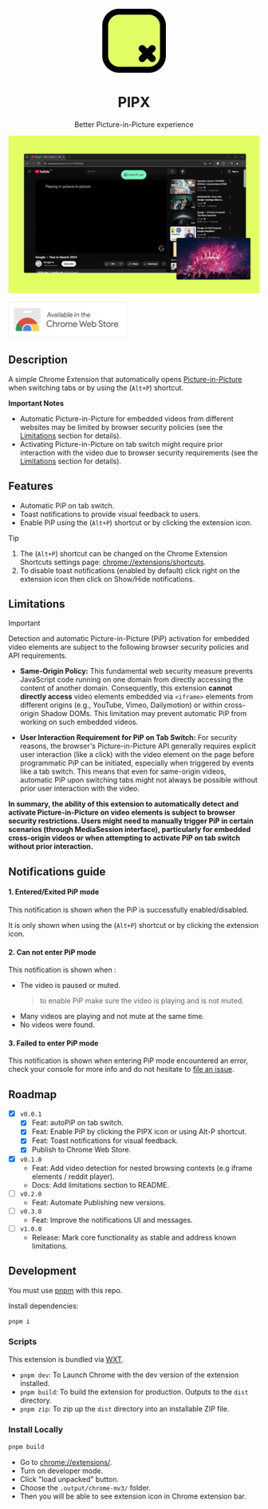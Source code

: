 <p align="center">
 <img src="./.github/assets/512.png" height="128" alt="Logo">
 <h1 align="center">PIPX</h1>
 <p  align="center">Better Picture-in-Picture experience</p>
 <img src="./.github/assets/pipx-thumbnail.png" alt="Thumbnail">
</p>

[<img height="72" src="./.github/assets/Chrome-Web-Store-badge.png" alt="Available in the Chrome Web Store">](https://chromewebstore.google.com/detail/nkbikckldmljjiiajklecmgmajgapbfl)

## Description

A simple Chrome Extension that automatically opens [Picture-in-Picture](https://wicg.github.io/picture-in-picture/) when switching tabs or by using the (`Alt+P`) shortcut.

**Important Notes**

- Automatic Picture-in-Picture for embedded videos from different websites may be limited by browser security policies (see the [Limitations](#limitations) section for details).
- Activating Picture-in-Picture on tab switch might require prior interaction with the video due to browser security requirements (see the [Limitations](#limitations) section for details).

## Features

- Automatic PiP on tab switch.
- Toast notifications to provide visual feedback to users.
- Enable PiP using the (`Alt+P`) shortcut or by clicking the extension icon.

> [!TIP]
>
> 1. The (`Alt+P`) shortcut can be changed on the Chrome Extension Shortcuts settings page: [chrome://extensions/shortcuts](chrome://extensions/shortcuts).
> 2. To disable toast notifications (enabled by default) click right on the extension icon then click on Show/Hide notifications.

## Limitations

> [!important]
> Detection and automatic Picture-in-Picture (PiP) activation for embedded video elements are subject to the following browser security policies and API requirements.

- **Same-Origin Policy:** This fundamental web security measure prevents JavaScript code running on one domain from directly accessing the content of another domain. Consequently, this extension **cannot directly access** video elements embedded via `<iframe>` elements from different origins (e.g., YouTube, Vimeo, Dailymotion) or within cross-origin Shadow DOMs. This limitation may prevent automatic PiP from working on such embedded videos.

- **User Interaction Requirement for PiP on Tab Switch:** For security reasons, the browser's Picture-in-Picture API generally requires explicit user interaction (like a click) with the video element on the page before programmatic PiP can be initiated, especially when triggered by events like a tab switch. This means that even for same-origin videos, automatic PiP upon switching tabs might not always be possible without prior user interaction with the video.

**In summary, the ability of this extension to automatically detect and activate Picture-in-Picture on video elements is subject to browser security restrictions. Users might need to manually trigger PiP in certain scenarios (through MediaSession interface), particularly for embedded cross-origin videos or when attempting to activate PiP on tab switch without prior interaction.**

## Notifications guide

#### 1. Entered/Exited PiP mode

This notification is shown when the PiP is successfully enabled/disabled.

It is only shown when using the (`Alt+P`) shortcut or by clicking the extension icon.

#### 2. Can not enter PiP mode

This notification is shown when :

- The video is paused or muted.
  > to enable PiP make sure the video is playing and is not muted.
- Many videos are playing and not mute at the same time.
- No videos were found.

#### 3. Failed to enter PiP mode

This notification is shown when entering PiP mode encountered an error, check your console for more info and do not hesitate to [file an issue](https://github.com/phrechu/PIPX/issues).

## Roadmap

- [x] `v0.0.1`
  - [x] Feat: autoPiP on tab switch.
  - [x] Feat: Enable PiP by clicking the PIPX icon or using Alt-P shortcut.
  - [x] Feat: Toast notifications for visual feedback.
  - [x] Publish to Chrome Web Store.
- [x] `v0.1.0`
  - Feat: Add video detection for nested browsing contexts (e.g iframe elements / reddit player).
  - Docs: Add limitations section to README.
- [ ] `v0.2.0`
  - Feat: Automate Publishing new versions.
- [ ] `v0.3.0`
  - Feat: Improve the notifications UI and messages.
- [ ] `v1.0.0`
  - Release: Mark core functionality as stable and address known limitations.

## Development

You must use [pnpm](https://pnpm.io/) with this repo.

Install dependencies:

```sh
pnpm i
```

### Scripts

This extension is bundled via [WXT](https://wxt.dev).

- `pnpm dev`: To Launch Chrome with the dev version of the extension installed.
- `pnpm build`: To build the extension for production. Outputs to the `dist` directory.
- `pnpm zip`: To zip up the `dist` directory into an installable ZIP file.

### Install Locally

```sh
pnpm build
```

- Go to [chrome://extensions/](chrome://extensions/).
- Turn on developer mode.
- Click "load unpacked" button.
- Choose the `.output/chrome-mv3/` folder.
- Then you will be able to see extension icon in Chrome extension bar.
